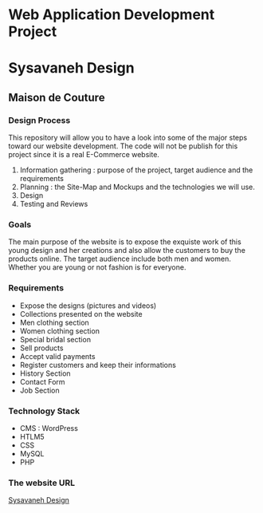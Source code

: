 # Web Application Development Project 
# Sysavaneh Design
## Maison de Couture 

### Design Process 
This repository will allow you to have a look into some of the major steps toward our website development. The code will not be publish for this project since it is a real E-Commerce website. 
1. Information gathering : purpose of the project, target audience and the requirements
2. Planning : the Site-Map and Mockups and the technologies we will use. 
3. Design
4. Testing and Reviews
### Goals 
The main purpose of the website is to expose the exquiste work of this young design and her creations and also allow the customers to buy the products online. The target audience include both men and women. Whether you are young or not fashion is for everyone.
### Requirements 
* Expose the designs (pictures and videos)
* Collections presented on the website
* Men clothing section
* Women clothing section 
* Special bridal section 
* Sell products 
* Accept valid payments 
* Register customers and keep their informations 
* History Section 
* Contact Form 
* Job Section

### Technology Stack
* CMS : WordPress
* HTLM5
* CSS
* MySQL 
* PHP
### The website URL 
[Sysavaneh Design](http://www.sysavanehdesign.org)
